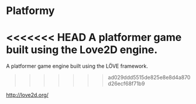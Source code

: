 Platformy
=========

<<<<<<< HEAD
A platformer game built using the Love2D engine.
=======
A platformer game engine built using the LÖVE framework.
>>>>>>> ad029ddd5515de825e8e8d4a870d26ecf68f71b9

http://love2d.org/